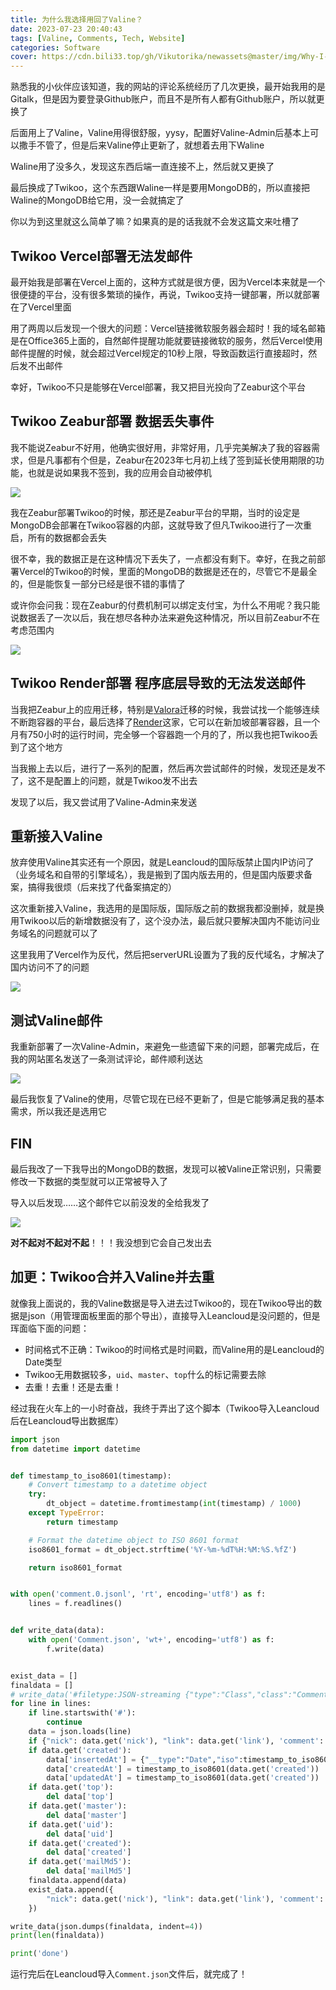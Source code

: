 ```yaml
---
title: 为什么我选择用回了Valine？
date: 2023-07-23 20:40:43
tags: [Valine, Comments, Tech, Website]
categories: Software
cover: https://cdn.bili33.top/gh/Vikutorika/newassets@master/img/Why-I-return-to-Valine/msedge-20230723-211512.png
---
```


熟悉我的小伙伴应该知道，我的网站的评论系统经历了几次更换，最开始我用的是Gitalk，但是因为要登录Github账户，而且不是所有人都有Github账户，所以就更换了

后面用上了Valine，Valine用得很舒服，yysy，配置好Valine-Admin后基本上可以撒手不管了，但是后来Valine停止更新了，就想着去用下Waline

Waline用了没多久，发现这东西后端一直连接不上，然后就又更换了

最后换成了Twikoo，这个东西跟Waline一样是要用MongoDB的，所以直接把Waline的MongoDB给它用，没一会就搞定了

你以为到这里就这么简单了嘛？如果真的是的话我就不会发这篇文来吐槽了

## Twikoo Vercel部署无法发邮件

最开始我是部署在Vercel上面的，这种方式就是很方便，因为Vercel本来就是一个很便捷的平台，没有很多繁琐的操作，再说，Twikoo支持一键部署，所以就部署在了Vercel里面

用了两周以后发现一个很大的问题：Vercel链接微软服务器会超时！我的域名邮箱是在Office365上面的，自然邮件提醒功能就要链接微软的服务，然后Vercel使用邮件提醒的时候，就会超过Vercel规定的10秒上限，导致函数运行直接超时，然后发不出邮件

幸好，Twikoo不只是能够在Vercel部署，我又把目光投向了Zeabur这个平台

## Twikoo Zeabur部署 数据丢失事件

我不能说Zeabur不好用，他确实很好用，非常好用，几乎完美解决了我的容器需求，但是凡事都有个但是，Zeabur在2023年七月初上线了签到延长使用期限的功能，也就是说如果我不签到，我的应用会自动被停机

![](https://cdn.bili33.top/gh/Vikutorika/newassets@master/img/Why-I-return-to-Valine/msedge-20230723-213632.png)

我在Zeabur部署Twikoo的时候，那还是Zeabur平台的早期，当时的设定是MongoDB会部署在Twikoo容器的内部，这就导致了但凡Twikoo进行了一次重启，所有的数据都会丢失

很不幸，我的数据正是在这种情况下丢失了，一点都没有剩下。幸好，在我之前部署Vercel的Twikoo的时候，里面的MongoDB的数据是还在的，尽管它不是最全的，但是能恢复一部分已经是很不错的事情了

或许你会问我：现在Zeabur的付费机制可以绑定支付宝，为什么不用呢？我只能说数据丢了一次以后，我在想尽各种办法来避免这种情况，所以目前Zeabur不在考虑范围内

![](https://cdn.bili33.top/gh/Vikutorika/newassets@master/img/Why-I-return-to-Valine/msedge-20230723-220737.png)

## Twikoo Render部署 程序底层导致的无法发送邮件

当我把Zeabur上的应用迁移，特别是[Valora](https://github.com/GamerNoTitle/Valora)迁移的时候，我尝试找一个能够连续不断跑容器的平台，最后选择了[Render](https://render.com)这家，它可以在新加坡部署容器，且一个月有750小时的运行时间，完全够一个容器跑一个月的了，所以我也把Twikoo丢到了这个地方

当我搬上去以后，进行了一系列的配置，然后再次尝试邮件的时候，发现还是发不了，这不是配置上的问题，就是Twikoo发不出去

发现了以后，我又尝试用了Valine-Admin来发送

## 重新接入Valine

放弃使用Valine其实还有一个原因，就是Leancloud的国际版禁止国内IP访问了（业务域名和自带的引擎域名），我是搬到了国内版去用的，但是国内版要求备案，搞得我很烦（后来找了代备案搞定的）

这次重新接入Valine，我选用的是国际版，国际版之前的数据我都没删掉，就是换用Twikoo以后的新增数据没有了，这个没办法，最后就只要解决国内不能访问业务域名的问题就可以了

这里我用了Vercel作为反代，然后把serverURL设置为了我的反代域名，才解决了国内访问不了的问题

![](https://cdn.bili33.top/gh/Vikutorika/newassets@master/img/Why-I-return-to-Valine/msedge-20230723-211512.png)

## 测试Valine邮件

我重新部署了一次Valine-Admin，来避免一些遗留下来的问题，部署完成后，在我的网站匿名发送了一条测试评论，邮件顺利送达

![](https://cdn.bili33.top/gh/Vikutorika/newassets@master/img/Why-I-return-to-Valine/ApplicationFrameHost-20230723-220702.png)

最后我恢复了Valine的使用，尽管它现在已经不更新了，但是它能够满足我的基本需求，所以我还是选用它

## FIN

最后我改了一下我导出的MongoDB的数据，发现可以被Valine正常识别，只需要修改一下数据的类型就可以正常被导入了

导入以后发现……这个邮件它以前没发的全给我发了

![](https://cdn.bili33.top/gh/Vikutorika/newassets@master/img/Why-I-return-to-Valine/ApplicationFrameHost-20230723-220510.png)

**对不起对不起对不起**！！！我没想到它会自己发出去

## 加更：Twikoo合并入Valine并去重

就像我上面说的，我的Valine数据是导入进去过Twikoo的，现在Twikoo导出的数据是json（用管理面板里面的那个导出），直接导入Leancloud是没问题的，但是珲面临下面的问题：

- 时间格式不正确：Twikoo的时间格式是时间戳，而Valine用的是Leancloud的Date类型
- Twikoo无用数据较多，`uid`、`master`、`top`什么的标记需要去除
- 去重！去重！还是去重！

经过我在火车上的一小时奋战，我终于弄出了这个脚本（Twikoo导入Leancloud后在Leancloud导出数据库）

```python
import json
from datetime import datetime


def timestamp_to_iso8601(timestamp):
    # Convert timestamp to a datetime object
    try:
        dt_object = datetime.fromtimestamp(int(timestamp) / 1000)
    except TypeError:
        return timestamp

    # Format the datetime object to ISO 8601 format
    iso8601_format = dt_object.strftime('%Y-%m-%dT%H:%M:%S.%fZ')

    return iso8601_format


with open('comment.0.jsonl', 'rt', encoding='utf8') as f:
    lines = f.readlines()


def write_data(data):
    with open('Comment.json', 'wt+', encoding='utf8') as f:
        f.write(data)


exist_data = []
finaldata = []
# write_data('#filetype:JSON-streaming {"type":"Class","class":"Comment"}\n')
for line in lines:
    if line.startswith('#'):
        continue
    data = json.loads(line)
    if {"nick": data.get('nick'), "link": data.get('link'), 'comment': data.get('comment')} in exist_data: continue
    if data.get('created'):
        data['insertedAt'] = {"__type":"Date","iso":timestamp_to_iso8601(data.get('created'))}  # Valine的时间索引
        data['createdAt'] = timestamp_to_iso8601(data.get('created'))   # Leancloud自带
        data['updatedAt'] = timestamp_to_iso8601(data.get('created'))   # Leancloud自带
    if data.get('top'):
        del data['top']
    if data.get('master'):
        del data['master']
    if data.get('uid'):
        del data['uid']
    if data.get('created'):
        del data['created']
    if data.get('mailMd5'):
        del data['mailMd5']
    finaldata.append(data)
    exist_data.append({
        "nick": data.get('nick'), "link": data.get('link'), 'comment': data.get('comment')
    })

write_data(json.dumps(finaldata, indent=4))
print(len(finaldata))

print('done')
```

运行完后在Leancloud导入`Comment.json`文件后，就完成了！
